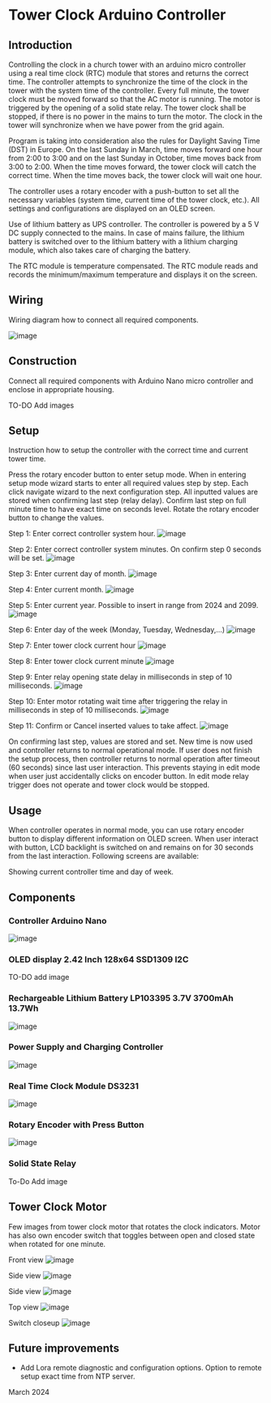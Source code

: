 # **Tower Clock Arduino Controller**

## **Introduction**

Controlling the clock in a church tower with an arduino micro controller using a real time clock (RTC) module that stores and returns the correct time. The controller attempts to synchronize the time of the clock in the tower with the system time of the controller. Every full minute, the tower clock must be moved forward so that the AC motor is running. The motor is triggered by the opening of a solid state relay. The tower clock shall be stopped, if there is no power in the mains to turn the motor. The clock in the tower will synchronize when we have power from the grid again.

Program is taking into consideration also the rules for Daylight Saving Time (DST) in Europe. On the last Sunday in March, time moves forward one hour from 2:00 to 3:00 and on the last Sunday in October, time moves back from 3:00 to 2:00. When the time moves forward, the tower clock will catch the correct time. When the time moves back, the tower clock will wait one hour.

The controller uses a rotary encoder with a push-button to set all the necessary variables (system time, current time of the tower clock, etc.). All settings and configurations are displayed on an OLED screen.

Use of lithium battery as UPS controller. The controller is powered by a 5 V DC supply connected to the mains. In case of mains failure, the lithium battery is switched over to the lithium battery with a lithium charging module, which also takes care of charging the battery.

The RTC module is temperature compensated. The RTC module reads and records the minimum/maximum temperature and displays it on the screen.

## **Wiring**

Wiring diagram how to connect all required components.

![image](https://github.com/avgustint/tower-clock-oled/blob/main/images/other/clock-oled-schematic.png)

## **Construction**

Connect all required components with Arduino Nano micro controller and enclose in appropriate housing.

TO-DO Add images

## **Setup**

Instruction how to setup the controller with the correct time and current tower time.

Press the rotary encoder button to enter setup mode. When in entering setup mode wizard starts to enter all required values step by step. Each click navigate wizard to the next configuration step. All inputted values are stored when confirming last step (relay delay). Confirm last step on full minute time to have exact time on seconds level. Rotate the rotary encoder button to change the values.

Step 1: Enter correct controller system hour.
![image](https://github.com/avgustint/tower-clock/blob/main/images/controller/IMG_9997.jpeg)

Step 2: Enter correct controller system minutes. On confirm step 0 seconds will be set.
![image](https://github.com/avgustint/tower-clock/blob/main/images/controller/IMG_9999.jpeg)

Step 3: Enter current day of month.
![image](https://github.com/avgustint/tower-clock/blob/main/images/controller/IMG_0001.jpeg)

Step 4: Enter current month.
![image](https://github.com/avgustint/tower-clock/blob/main/images/controller/IMG_0002.jpeg)

Step 5: Enter current year. Possible to insert in range from 2024 and 2099.
![image](https://github.com/avgustint/tower-clock/blob/main/images/controller/IMG_0026.jpeg)

Step 6: Enter day of the week (Monday, Tuesday, Wednesday,...)
![image](https://github.com/avgustint/tower-clock/blob/main/images/controller/IMG_0004.jpeg)

Step 7: Enter tower clock current hour
![image](https://github.com/avgustint/tower-clock/blob/main/images/controller/IMG_0006.jpeg)

Step 8: Enter tower clock current minute
![image](https://github.com/avgustint/tower-clock/blob/main/images/controller/IMG_0007.jpeg)

Step 9: Enter relay opening state delay in milliseconds in step of 10 milliseconds.
![image](https://github.com/avgustint/tower-clock/blob/main/images/controller/IMG_0008.jpeg)

Step 10: Enter motor rotating wait time after triggering the relay in milliseconds in step of 10 milliseconds.
![image](https://github.com/avgustint/tower-clock/blob/main/images/controller/IMG_0021.jpeg)

Step 11: Confirm or Cancel inserted values to take affect.
![image](https://github.com/avgustint/tower-clock/blob/main/images/controller/IMG_0022.jpeg)

On confirming last step, values are stored and set. New time is now used and controller returns to normal operational mode. If user does not finish the setup process, then controller returns to normal operation after timeout (60 seconds) since last user interaction. This prevents staying in edit mode when user just accidentally clicks on encoder button. In edit mode relay trigger does not operate and tower clock would be stopped.

## **Usage**

When controller operates in normal mode, you can use rotary encoder button to display different information on OLED screen. When user interact with button, LCD backlight is switched on and remains on for 30 seconds from the last interaction. Following screens are available:

Showing current controller time and day of week.


## **Components**

### Controller Arduino Nano
![image](https://github.com/avgustint/tower-clock/assets/9412797/8fbae44a-66fd-4745-98ee-94f49e7eb06a)

### OLED display 2.42 Inch 128x64 SSD1309 I2C
TO-DO add image

### Rechargeable Lithium Battery LP103395 3.7V 3700mAh 13.7Wh
![image](https://github.com/avgustint/tower-clock/assets/9412797/0f3e59af-5f53-4cb3-9975-40ea88144ab4)

### Power Supply and Charging Controller
![image](https://github.com/avgustint/tower-clock/assets/9412797/9fa9ace6-a631-413e-a117-079d3b30c8a3)

### Real Time Clock Module DS3231
![image](https://github.com/avgustint/tower-clock/assets/9412797/990adb97-49cd-43ab-b6b3-29cf0235794e)

### Rotary Encoder with Press Button
![image](https://github.com/avgustint/tower-clock/assets/9412797/0cd3fe18-62a0-431a-86cb-1cd6314a8132)

### Solid State Relay
To-Do Add image

## **Tower Clock Motor** 

Few images from tower clock motor that rotates the clock indicators. Motor has also own encoder switch that toggles between open and closed state when rotated for one minute. 

Front view
![image](https://github.com/avgustint/tower-clock/blob/main/images/motor/IMG_9879.jpeg)

Side view
![image](https://github.com/avgustint/tower-clock/blob/main/images/motor/IMG_9880.jpeg)

Side view
![image](https://github.com/avgustint/tower-clock/blob/main/images/motor/IMG_9881.jpeg)

Top view
![image](https://github.com/avgustint/tower-clock/blob/main/images/motor/IMG_9882.jpeg)

Switch closeup
![image](https://github.com/avgustint/tower-clock/blob/main/images/motor/IMG_9883.jpeg)


## **Future improvements**

* Add Lora remote diagnostic and configuration options. Option to remote setup exact time from NTP server.


March 2024 

